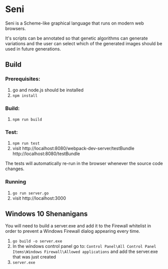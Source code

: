# Seni

Seni is a Scheme-like graphical language that runs on modern web browsers.

It's scripts can be annotated so that genetic algorithms can generate variations and the user can select which of the generated images should be used in future generations.

## Build

### Prerequisites:

1. go and node.js should be installed
2. `npm install`

### Build:

1. `npm run build`

### Test:

1. `npm run test`
2. visit http://localhost:8080/webpack-dev-server/testBundle
http://localhost:8080/testBundle

The tests will automatically re-run in the browser whenever the source code changes.

### Running

1. `go run server.go`
2. visit http://localhost:3000

## Windows 10 Shenanigans

You will need to build a server.exe and add it to the Firewall whitelist in order to prevent a Windows Firewall dialog appearing every time.

1. `go build -o server.exe`
2. In the windows control panel go to:
   `Control Panel\All Control Panel Items\Windows Firewall\Allowed applications`
   and add the server.exe that was just created
3. `server.exe`
